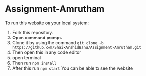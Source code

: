 # Assignment-Amrutham
 
To run this website on your local system:
1. Fork this repository.
2. Open command prompt.
3. Clone it by using the command `git clone -b https://github.com/ShaikArshidBanu/Assignment-Amrutham.git`
4. Then open this in any code editor
5. open terminal
6. Then run `npm install`
7. After this run `npm start`
   You can be able to see the website
